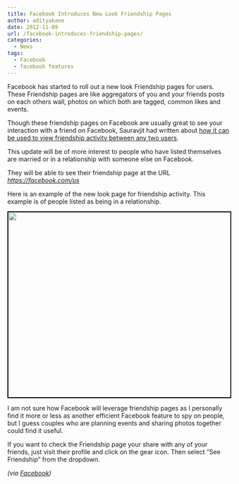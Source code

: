 ```yaml
---
title: Facebook Introduces New Look Friendship Pages
author: adityakane
date: 2012-11-09
url: /facebook-introduces-friendship-pages/
categories:
  - News
tags:
  - Facebook
  - facebook features
---
```

Facebook has started to roll out a new look Friendship pages for users. These Friendship pages are like aggregators of you and your friends posts on each others wall, photos on which both are tagged, common likes and events.

Though these friendship pages on Facebook are usually great to see your interaction with a friend on Facebook, Sauravjit had written about [how it can be used to view friendship activity between any two users][1].

This update will be of more interest to people who have listed themselves are married or in a relationship with someone else on Facebook.

They will be able to see their friendship page at the URL <a href="https://facebook.com/us" onclick="_gaq.push(['_trackEvent', 'outbound-article', 'https://facebook.com/us', 'https://facebook.com/us']);" rel="nofollow"><em>https://facebook.com/us</em></a>

Here is an example of the new look page for friendship activity. This example is of people listed as being in a relationship.

[<img class="alignnone  wp-image-67965" style="border: 2px solid black;" title="FB_Friendship_Page" src="http://cdn.devilsworkshop.org/files/2012/11/FB_Friendship_Page.png" alt="" width="540" height="419" />][2]

I am not sure how Facebook will leverage friendship pages as I personally find it more or less as another efficient Facebook feature to spy on people, but I guess couples who are planning events and sharing photos together could find it useful.

If you want to check the Friendship page your share with any of your friends, just visit their profile and click on the gear icon. Then select “See Friendship” from the dropdown.

*(via *<a href="http://newsroom.fb.com/News/531/A-New-Look-for-Friendship-Pages" onclick="_gaq.push(['_trackEvent', 'outbound-article', 'http://newsroom.fb.com/News/531/A-New-Look-for-Friendship-Pages', 'Facebook']);" ><em>Facebook</em></a>*)*

 [1]: http://http://devilsworkshop.org/tips/friendship-people-facebook-howto/67252/
 [2]: http://cdn.devilsworkshop.org/files/2012/11/FB_Friendship_Page.png

